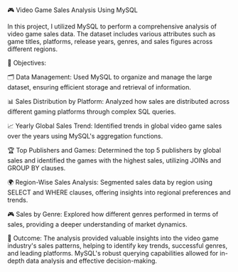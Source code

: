 🎮 Video Game Sales Analysis Using MySQL

In this project, I utilized MySQL to perform a comprehensive analysis of video game sales data. The dataset includes various attributes such as game titles, platforms, release years, genres, and sales figures across different regions.

🎯 Objectives:

🗂️ Data Management: Used MySQL to organize and manage the large dataset, ensuring efficient storage and retrieval of information.

📊 Sales Distribution by Platform: Analyzed how sales are distributed across different gaming platforms through complex SQL queries.

📈 Yearly Global Sales Trend: Identified trends in global video game sales over the years using MySQL's aggregation functions.

🏆 Top Publishers and Games: Determined the top 5 publishers by global sales and identified the games with the highest sales, utilizing JOINs and GROUP BY clauses.

🌍 Region-Wise Sales Analysis: Segmented sales data by region using SELECT and WHERE clauses, offering insights into regional preferences and trends.

🎮 Sales by Genre: Explored how different genres performed in terms of sales, providing a deeper understanding of market dynamics.
 
🚀 Outcome:
  The analysis provided valuable insights into the video game industry's sales patterns, helping to identify key trends, successful genres, and leading platforms. MySQL's robust querying capabilities allowed for in-depth data analysis and effective decision-making.
